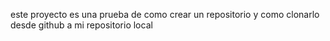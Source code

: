 este proyecto es una prueba de como crear un repositorio y como clonarlo desde github a mi repositorio local
